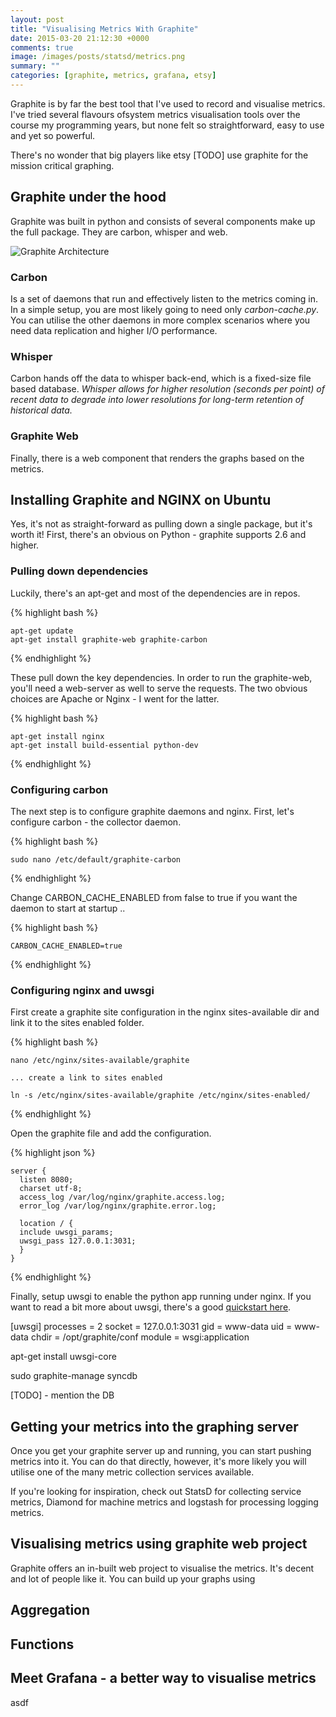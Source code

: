 ```yaml
---
layout: post
title: "Visualising Metrics With Graphite"
date: 2015-03-20 21:12:30 +0000
comments: true
image: /images/posts/statsd/metrics.png
summary: ""
categories: [graphite, metrics, grafana, etsy]
---
```


Graphite is by far the best tool that I've used to record and visualise metrics.
I've tried several flavours ofsystem  metrics visualisation tools over the course my programming years, but none felt so straightforward, easy to use and yet so powerful.

There's no wonder that big players like etsy [TODO] use graphite for the mission critical graphing.
<!--more-->


Graphite under the hood
-------------------
Graphite was built in python and consists of several components make up the full package. They are carbon, whisper and web.

![Graphite Architecture](/images/posts/graphite/overview.png)

### Carbon
Is a set of daemons that run and effectively listen to the metrics coming in.
In a simple setup, you are most likely going to need only *carbon-cache.py*. You can utilise the other daemons in more complex scenarios where you need data replication and higher I/O performance.

### Whisper
Carbon hands off the data to whisper back-end, which is a fixed-size file based database.
*Whisper allows for higher resolution (seconds per point) of recent data to degrade into lower resolutions for long-term retention of historical data.*

### Graphite Web
Finally, there is a web component that renders the graphs based on the metrics.


Installing Graphite and NGINX on Ubuntu
-------------------
Yes, it's not as straight-forward as pulling down a single package, but it's worth it!
First, there's an obvious on Python - graphite supports 2.6 and higher.

### Pulling down dependencies

Luckily, there's an apt-get and most of the dependencies are in repos.

{% highlight bash %}

    apt-get update
    apt-get install graphite-web graphite-carbon

{% endhighlight %}

These pull down the key dependencies. In order to run the graphite-web, you'll need a web-server as well to serve the requests.
The two obvious choices are Apache or Nginx - I went for the latter.

{% highlight bash %}

    apt-get install nginx
    apt-get install build-essential python-dev

{% endhighlight %}


### Configuring carbon
The next step is to configure graphite daemons and nginx. First, let's configure carbon - the collector daemon.

{% highlight bash %}

    sudo nano /etc/default/graphite-carbon

{% endhighlight %}

Change CARBON_CACHE_ENABLED from false to true if you want the daemon to start at startup ..

{% highlight bash %}

    CARBON_CACHE_ENABLED=true

{% endhighlight %}

### Configuring nginx and uwsgi

First create a graphite site configuration in the nginx sites-available dir and link it to the sites enabled folder.

{% highlight bash %}

    nano /etc/nginx/sites-available/graphite

    ... create a link to sites enabled

    ln -s /etc/nginx/sites-available/graphite /etc/nginx/sites-enabled/

{% endhighlight %}

Open the graphite file and add the configuration.

{% highlight json %}

    server {
      listen 8080;
      charset utf-8;
      access_log /var/log/nginx/graphite.access.log;
      error_log /var/log/nginx/graphite.error.log;

      location / {
      include uwsgi_params;
      uwsgi_pass 127.0.0.1:3031;
      }
    }

{% endhighlight %}

Finally, setup uwsgi to enable the python app running under nginx.
If you want to read a bit more about uwsgi, there's a good [quickstart here](http://uwsgi-docs.readthedocs.org/en/latest/WSGIquickstart.html).


[uwsgi]
processes = 2
socket = 127.0.0.1:3031
gid = www-data
uid = www-data
chdir = /opt/graphite/conf
module = wsgi:application


apt-get install uwsgi-core


sudo graphite-manage syncdb


[TODO] - mention the DB

Getting your metrics into the graphing server
-------------------

Once you get your graphite server up and running, you can start pushing metrics into it. You can do that directly,
however, it's more likely you will utilise one of the many metric collection services available.

If you're looking for inspiration, check out StatsD for collecting service metrics,
Diamond for machine metrics and logstash for processing logging metrics.


Visualising metrics using graphite web project
-------------------
Graphite offers an in-built web project to visualise the metrics. It's decent and lot of people like it.
You can build up your graphs using

## Aggregation


## Functions


Meet Grafana - a better way to visualise metrics
-------------------
asdf